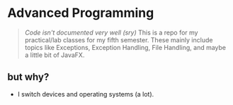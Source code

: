 # Advanced Programming
> *Code isn't documented very well (sry)* 
This is a repo for my practical/lab classes for my fifth semester. These mainly include topics like Exceptions, Exception Handling, File Handling, and maybe a little bit of JavaFX. 

## but why?
- I switch devices and operating systems (a lot).

